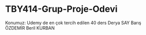 # TBY414-Grup-Proje-Odevi 
Konumuz: Udemy de en çok tercih edilen 40 ders
Derya SAY
Barış ÖZDEMİR
Beril KURBAN
